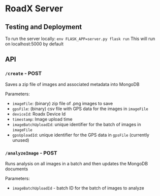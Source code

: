 # RoadX Server
  
## Testing and Deployment
To run the server locally: `env FLASK_APP=server.py flask run`
This will run on localhost:5000 by default

## API
### `/create` - POST
Saves a zip file of images and associated metadata into MongoDB

Parameters: 
* `imageFile`: (binary) zip file of .png images to save
* `gpsFile`: (binary) csv file with GPS data for the images in `imageFile`
* `deviceId`: Roadx Device Id
* `timestamp`: Image upload time
* `imageBatchUploadId`: unique identifier for the batch of images in `imageFile`
* `gpsUploadId`: unique identifier for the GPS data in `gpsFile` (currently unused)

### `/analyzeImage` - POST
Runs analysis on all images in a batch and then updates the MongoDB documents

Parameters:
* `imageBatchUploadId` - batch ID for the batch of images to analyze
